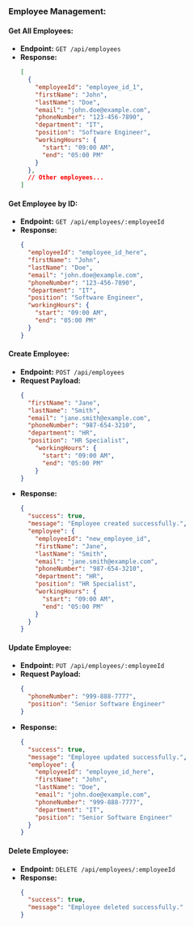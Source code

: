 ### Employee Management:

#### Get All Employees:
- **Endpoint:** `GET /api/employees`
- **Response:**
  ```json
  [
    {
      "employeeId": "employee_id_1",
      "firstName": "John",
      "lastName": "Doe",
      "email": "john.doe@example.com",
      "phoneNumber": "123-456-7890",
      "department": "IT",
      "position": "Software Engineer",
      "workingHours": {
        "start": "09:00 AM",
        "end": "05:00 PM"
      }
    },
    // Other employees...
  ]
  ```

####  Get Employee by ID:
- **Endpoint:** `GET /api/employees/:employeeId`
- **Response:**
  ```json
  {
    "employeeId": "employee_id_here",
    "firstName": "John",
    "lastName": "Doe",
    "email": "john.doe@example.com",
    "phoneNumber": "123-456-7890",
    "department": "IT",
    "position": "Software Engineer",
    "workingHours": {
      "start": "09:00 AM",
      "end": "05:00 PM"
    }
  }
  ```

####  Create Employee:
- **Endpoint:** `POST /api/employees`
- **Request Payload:**
  ```json
  {
    "firstName": "Jane",
    "lastName": "Smith",
    "email": "jane.smith@example.com",
    "phoneNumber": "987-654-3210",
    "department": "HR",
    "position": "HR Specialist",
      "workingHours": {
        "start": "09:00 AM",
        "end": "05:00 PM"
      }
  }
  ```
- **Response:**
  ```json
  {
    "success": true,
    "message": "Employee created successfully.",
    "employee": {
      "employeeId": "new_employee_id",
      "firstName": "Jane",
      "lastName": "Smith",
      "email": "jane.smith@example.com",
      "phoneNumber": "987-654-3210",
      "department": "HR",
      "position": "HR Specialist",
      "workingHours": {
        "start": "09:00 AM",
        "end": "05:00 PM"
      }
    }
  }
  ```

####  Update Employee:
- **Endpoint:** `PUT /api/employees/:employeeId`
- **Request Payload:**
  ```json
  {
    "phoneNumber": "999-888-7777",
    "position": "Senior Software Engineer"
  }
  ```
- **Response:**
  ```json
  {
    "success": true,
    "message": "Employee updated successfully.",
    "employee": {
      "employeeId": "employee_id_here",
      "firstName": "John",
      "lastName": "Doe",
      "email": "john.doe@example.com",
      "phoneNumber": "999-888-7777",
      "department": "IT",
      "position": "Senior Software Engineer"
    }
  }
  ```

####  Delete Employee:
- **Endpoint:** `DELETE /api/employees/:employeeId`
- **Response:**
  ```json
  {
    "success": true,
    "message": "Employee deleted successfully."
  }
  ```
